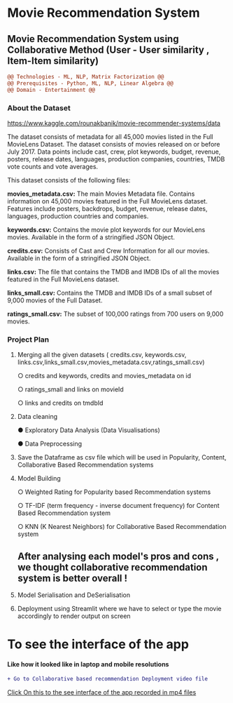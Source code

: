 # Movie Recommendation System
## Movie Recommendation System using Collaborative Method (User - User similarity , Item-Item similarity)

```diff
@@ Technologies - ML, NLP, Matrix Factorization @@
@@ Prerequisites - Python, ML, NLP, Linear Algebra @@
@@ Domain - Entertainment @@

```

### About the Dataset
https://www.kaggle.com/rounakbanik/movie-recommender-systems/data

The dataset consists of  metadata for all 45,000 movies listed in the Full MovieLens Dataset. The dataset consists of movies released on or before July 2017. Data points include cast, crew, plot keywords, budget, revenue, posters, release dates, languages, production companies, countries, TMDB vote counts and vote averages.

This dataset consists of the following files:

**movies_metadata.csv:** The main Movies Metadata file. Contains information on 45,000 movies featured in the Full MovieLens dataset. Features include posters, backdrops, budget, revenue, release dates, languages, production countries and companies.

**keywords.csv:** Contains the movie plot keywords for our MovieLens movies. Available in the form of a stringified JSON Object.

**credits.csv:** Consists of Cast and Crew Information for all our movies. Available in the form of a stringified JSON Object.

**links.csv:** The file that contains the TMDB and IMDB IDs of all the movies featured in the Full MovieLens dataset.

**links_small.csv:** Contains the TMDB and IMDB IDs of a small subset of 9,000 movies of the Full Dataset.

**ratings_small.csv:** The subset of 100,000 ratings from 700 users on 9,000 movies.

### Project Plan

1. Merging all the given datasets ( credits.csv, keywords.csv, links.csv,links_small.csv,movies_metadata.csv,ratings_small.csv)

     ○ credits and keywords, credits and movies_metadata on id
     
     ○ ratings_small and links on movieId
     
     ○ links and credits on tmdbId
    
2. Data cleaning

   ● Exploratory Data Analysis (Data Visualisations)
   
   ● Data Preprocessing
   
3. Save the Dataframe as csv file which will be used in Popularity, Content, Collaborative Based Recommendation systems

4. Model Building

   ○ Weighted Rating for Popularity based Recommendation systems
   
   ○ TF-IDF (term frequency - inverse document frequency) for Content Based Recommendation system
   
   ○ KNN (K Nearest Neighbors) for Collaborative Based Recommendation system
   
   ##  After analysing each model's pros and cons , we thought collaborative recommendation system is better overall !
   
5. Model Serialisation and DeSerialisation

6.  Deployment using Streamlit where we have to select or type the movie accordingly to render output on screen

# To see the interface of the app 

#### Like how it looked like in laptop and mobile resolutions

```diff
+ Go to Collaborative based recommendation Deployment video file
 ```
[ Click On this to the see interface of the app recorded in mp4 files ](https://github.com/komalreddy3/MovieRecommendationSystem/tree/01440a3dd71e8838f01e608c32cfad53c3551e55/Collaborative%20based%20Recommendation%20Deployment%20Video/Laptop)
